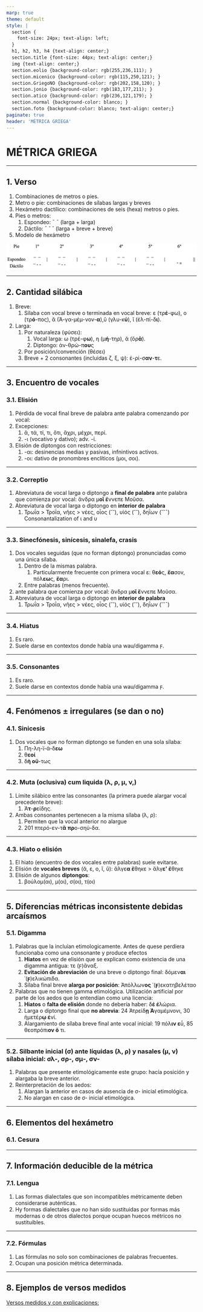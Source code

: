 ```yaml
---
marp: true
theme: default
style: |
  section {
    font-size: 24px; text-align: left;
  }
  h1, h2, h3, h4 {text-align: center;}
  section.title {font-size: 44px; text-align: center;}
  img {text-align: center;}
  section.eolio {background-color: rgb(255,236,111); }
  section.micenico {background-color: rgb(115,250,121); }
  section.GriegoNO {background-color: rgb(202,158,120); }
  section.jonio {background-color: rgb(183,177,211); }
  section.atico {background-color: rgb(236,121,179); }
  section.normal {background-color: blanco; }
  section.foto {background-color: blanco; text-align: center;}
paginate: true
header: 'MÉTRICA GRIEGA'
---
```


<!-- _class: title -->

# MÉTRICA GRIEGA

---

## 1. Verso

1. Combinaciones de metros o pies.
2. Metro o pie: combinaciones de sílabas largas y breves
3. Hexámetro dactílico: combinaciones de seis (hexa) metros o pies.
4. Pies o metros:
   1. Espondeo: ¯ ¯ (larga + larga)
   2. Dáctilo:  ¯ ˘ ˘ (larga + breve + breve)
5. Modelo de hexámetro

![](Hexametro.png)

---

## 2. Cantidad silábica

1. Breve:
   1. Sílaba con vocal breve o terminada en vocal breve: ε (τρ**έ**-φω), ο (τρ**ό**-πος), ᾰ (Ἀ-γα-μέμ-νον-**α**),ῠ (γλυ-κ**ύ**), ῐ (ἐλ-πί-δ**ι**).
2. Larga:
   1. Por naturaleza (φύσει):
      1. Vocal larga: ω (τρέ-φ**ω**), η (μ**ή**-τηρ), ᾰ (ὅρ**ᾱ**).
      2. Diptongo: ἀν-θρώ-π**ου**ς
    2. Por posición/convención (θέσει)
      1. Breve + 2 consonantes (incluidas ζ, ξ, ψ): ἐ-ρί-σ**αν**-**τ**ε.

---

## 3. Encuentro de vocales

### 3.1. Elisión 

1. Pérdida de vocal final breve de palabra ante palabra comenzando por vocal:
2. Excepciones: 
   1. ἅ, τά, τί, τι, ὅτι, ἄχρι, μέχρι, περί.
   2. -ι (vocativo y dativo); adv. -ί.
3. Elisión de diptongos con restricciones:
   1. -αι: desinencias medias y pasivas, infnintivos activos.
   2. -οι: dativo de pronombres enclíticos (μοι, σοι).

---

### 3.2. Correptio

1. Abreviatura de vocal larga o diptongo a **final de palabra** ante palabra que comienza por vocal: ἄνδρα μ**οῐ ἔ**ννεπε Μοῦσα.
2. Abreviatura de vocal larga o diptongo en **interior de palabra** 
   1. Τρωΐα > Τροΐα, νῆες > νέες, οἷος (˘˘), υἱός (˘˘), δηΐων (˘˘¯)
Consonantalization of ι and υ

---

### 3.3. Sinecfónesis, sinícesis, sinalefa, crasis

1. Dos vocales seguidas (que no forman diptongo) pronunciadas como una única sílaba.
   1. Dentro de la mismas palabra.
      1. Particularmente frecuente con primera vocal ε: θ**εό**ς, **ἔα**σον, πόλ**εω**ς, **ἔα**ρι.
   2. Entre palabras (menos frecuente).
2. ante palabra que comienza por vocal: ἄνδρα μ**οῐ ἔ**ννεπε Μοῦσα.
3. Abreviatura de vocal larga o diptongo en **interior de palabra**
   1. Τρωΐα > Τροΐα, νῆες > νέες, οἷος (˘˘), υἱός (˘˘), δηΐων (˘˘¯)

---

### 3.4. Hiatus

1. Es raro.
2. Suele darse en contextos donde había una wau/digamma ϝ.

---

### 3.5. Consonantes

1. Es raro.
2. Suele darse en contextos donde había una wau/digamma ϝ.

---


## 4. Fenómenos ± irregulares (se dan o no)

### 4.1. Sinicesis

1. Dos vocales que no forman diptongo se funden en una sola sílaba:
   1. Πη-λη-ϊ-ά-δ**εω**
   2. θ**εοί**
   3. δ**ὴ οὕ**-τως

---

### 4.2. Muta (oclusiva) cum liquida (λ, ρ, μ, ν,)

1. Límite silábico entre las consonantes (la primera puede alargar vocal precedente breve):
   1. Ἀ**τ**-**ρ**είδης.
2. Ambas consonantes pertenecen a la misma sílaba (λ, ρ):
   1. Permiten que la vocal anterior no alargue
   2. 201 πτερό-εν-τ**ᾰ** **πρ**ο-σηύ-δα.

---

### 4.3. Hiato o elisión

1. El hiato (encuentro de dos vocales entre palabras) suele evitarse.
2. Elisión de **vocales breves** (ᾰ, ε, ο, ῐ, ῠ): ἄλγε**α ἔ**θηκε > ἄλγ**ε' ἔ**θηκε
3. Elisión de algunos **diptongos**:
   1. βούλομ(αι), μ(οι), σ(οι), τ(οι)


---

## 5. Diferencias métricas inconsistente debidas arcaísmos

### 5.1. Digamma

1. Palabras que la incluían etimologicamente. Antes de quese perdiera funcionaba como una consonante y produce efectos
   1. **Hiatos** en vez de elisión que se explican como existencia de una digamma antigua: τε (ϝ)ἄναξ.
   2. **Evitación de abreviación** de una breve o diptongo final: δόμεν**αι** ῾(**ϝ**)ελικώπιδα.
   3. Sílaba final breve **alarga por posición**: Ἀπόλλων**ος** ῾(**ϝ**)εκατηβελέταο
2. Palabras que no tienen gamma etimológica. Utilización artificial por parte de los aedos que lo entendían como una licencia:
   1. **Hiatos** o **falta de elisión** donde no debería haber: δ**έ έ**λώρια.
   2. Larga o diptongo final que **no abrevia**: 24 Ἀτρείδ**ῃ Ἀ**γαμέμνονι, 30 ἡμετέρ**ῳ ἑ**νί.
   3. Alargamiento de sílaba breve final ante vocal inicial: 19 πόλ**ιν ε**ὖ, 85 θεοπρόπι**ον ὅ** τι.

---

### 5.2. Silbante inicial (σ) ante líquidas (λ, ρ) y nasales (μ, ν) sílaba inicial: σλ-, σρ-, σμ-, σν-

1. Palabras que presente etimológicamente este grupo: hacía posición y alargaba la breve anterior.
2. Reinterpretación de los aedos:
   1. Alargan la anterior en casos de ausencia de σ- inicial etimológica.
   2. No alargan en caso de σ- inicial etimológica.

---

## 6. Elementos del hexámetro

### 6.1. Cesura

---

## 7. Información deducible de la métrica

### 7.1. Lengua

1. Las formas dialectales que son incompatibles métricamente deben considerarse auténticas.
2. Hy formas dialectales que no han sido sustituidas por formas más modernas o de otros dialectos porque ocupan huecos métricos no sustituibles.

---

### 7.2. Fórmulas

1. Las fórmulas no solo son combinaciones de palabras frecuentes.
2. Ocupan una posición métrica determinada.

---

## 8. Ejemplos de versos medidos

[Versos medidos y con explicaciones:](Versos_Medidos.pdf)